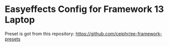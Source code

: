 # Easyeffects Config for Framework 13 Laptop

Preset is got from this repository: https://github.com/ceiphr/ee-framework-presets
